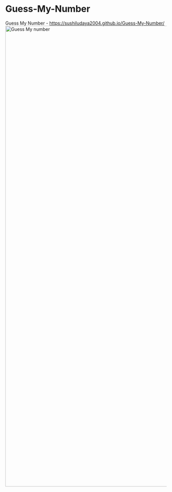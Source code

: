 # Guess-My-Number

Guess My Number - https://sushiludaya2004.github.io/Guess-My-Number/
<img width="1440" alt="Guess My number" src="https://github.com/sushiludaya2004/Guess-My-Number/assets/127210875/483816ab-3869-462f-ad64-898ee1f18033">

